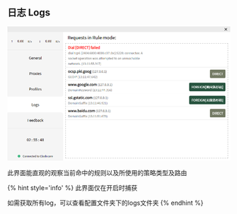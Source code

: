 
## 日志 Logs

![](/assets/ui-logs1.png)

此界面能直观的观察当前命中的规则以及所使用的策略类型及路由

{% hint style='info' %}
此界面仅在开启时捕获

如需获取所有log，可以查看配置文件夹下的logs文件夹
{% endhint %}